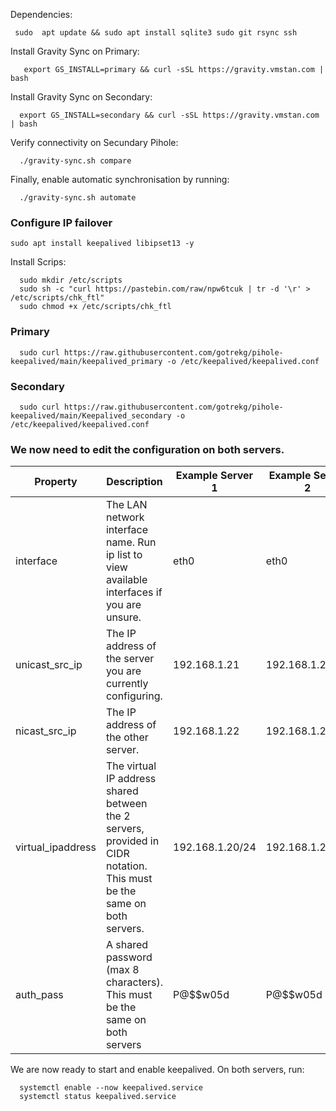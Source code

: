 

Dependencies:

     sudo  apt update && sudo apt install sqlite3 sudo git rsync ssh



Install Gravity Sync on Primary:

       export GS_INSTALL=primary && curl -sSL https://gravity.vmstan.com | bash

Install Gravity Sync on Secondary: 

      export GS_INSTALL=secondary && curl -sSL https://gravity.vmstan.com | bash 


Verify connectivity on Secundary Pihole:     

      ./gravity-sync.sh compare

Finally, enable automatic synchronisation by running:

      ./gravity-sync.sh automate



### Configure IP failover


    sudo apt install keepalived libipset13 -y

Install Scrips:

      sudo mkdir /etc/scripts
      sudo sh -c "curl https://pastebin.com/raw/npw6tcuk | tr -d '\r' > /etc/scripts/chk_ftl"
      sudo chmod +x /etc/scripts/chk_ftl

### Primary 

      sudo curl https://raw.githubusercontent.com/gotrekg/pihole-keepalived/main/keepalived_primary -o /etc/keepalived/keepalived.conf

### Secondary 

      sudo curl https://raw.githubusercontent.com/gotrekg/pihole-keepalived/main/Keepalived_secondary -o /etc/keepalived/keepalived.conf


### We now need to edit the configuration on both servers.


|      Property        | Description                                                 | Example Server 1| Example Server 2|
|----------------------|-------------------------------------------------------------|-----------------|-----------------|
| interface  | The LAN network interface name. Run ip list to view available interfaces if you are unsure.   | eth0            |         eth0   |
| unicast_src_ip  | The IP address of the server you are currently configuring.   | 192.168.1.21             |      192.168.1.22            |
| nicast_src_ip  | The IP address of the other server.   |         192.168.1.22         |       192.168.1.22        |                   
| virtual_ipaddress    | The virtual IP address shared between the 2 servers, provided in CIDR notation. This must be the same on both servers.   |     192.168.1.20/24     |        192.168.1.20/24        |
| auth_pass  | A shared password (max 8 characters). This must be the same on both servers   |       P@$$w05d       |        P@$$w05d       |



We are now ready to start and enable keepalived. On both servers, run:

      systemctl enable --now keepalived.service
      systemctl status keepalived.service
